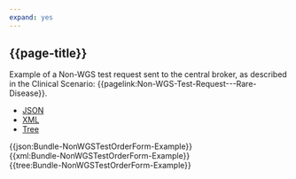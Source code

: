 ```yaml
---
expand: yes
---
```


## {{page-title}}

Example of a Non-WGS test request sent to the central broker, as described in the Clinical Scenario: {{pagelink:Non-WGS-Test-Request---Rare-Disease}}.

<div class="nhsd-!t-margin-bottom-6">
  <ul class="nav nav-tabs" role="tablist">
        <li role="presentation" class="active">
            <a href="#JSON-B-NWTOF-E" role="tab" data-toggle="tab">JSON</a>
        </li>
         <li role="presentation">
            <a href="#XML-B-NWTOF-E" role="tab" data-toggle="tab">XML</a>
        </li>
        <li role="presentation">
            <a href="#Tree-B-NWTOF-E" role="tab" data-toggle="tab">Tree</a>
        </li>
  </ul>
    
  <div class="tab-content snippet">
    <div id="JSON-B-NWTOF-E" role="tabpanel" class="tab-pane active">
{{json:Bundle-NonWGSTestOrderForm-Example}}
    </div>
    <div id="XML-B-NWTOF-E" role="tabpanel" class="tab-pane">
{{xml:Bundle-NonWGSTestOrderForm-Example}}
    </div>
    <div id="Tree-B-NWTOF-E" role="tabpanel" class="tab-pane">
{{tree:Bundle-NonWGSTestOrderForm-Example}}
    </div>
  </div>
</div>